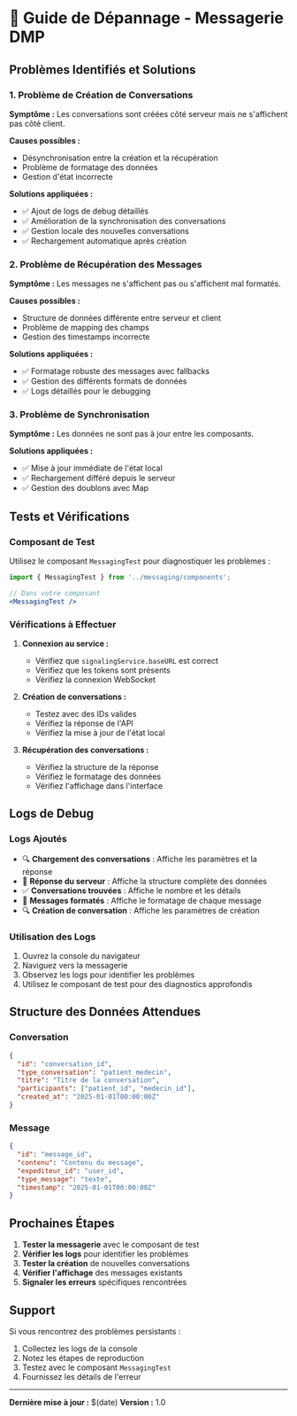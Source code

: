 # 🔧 Guide de Dépannage - Messagerie DMP

## Problèmes Identifiés et Solutions

### 1. Problème de Création de Conversations

**Symptôme :** Les conversations sont créées côté serveur mais ne s'affichent pas côté client.

**Causes possibles :**
- Désynchronisation entre la création et la récupération
- Problème de formatage des données
- Gestion d'état incorrecte

**Solutions appliquées :**
- ✅ Ajout de logs de debug détaillés
- ✅ Amélioration de la synchronisation des conversations
- ✅ Gestion locale des nouvelles conversations
- ✅ Rechargement automatique après création

### 2. Problème de Récupération des Messages

**Symptôme :** Les messages ne s'affichent pas ou s'affichent mal formatés.

**Causes possibles :**
- Structure de données différente entre serveur et client
- Problème de mapping des champs
- Gestion des timestamps incorrecte

**Solutions appliquées :**
- ✅ Formatage robuste des messages avec fallbacks
- ✅ Gestion des différents formats de données
- ✅ Logs détaillés pour le debugging

### 3. Problème de Synchronisation

**Symptôme :** Les données ne sont pas à jour entre les composants.

**Solutions appliquées :**
- ✅ Mise à jour immédiate de l'état local
- ✅ Rechargement différé depuis le serveur
- ✅ Gestion des doublons avec Map

## Tests et Vérifications

### Composant de Test

Utilisez le composant `MessagingTest` pour diagnostiquer les problèmes :

```jsx
import { MessagingTest } from '../messaging/components';

// Dans votre composant
<MessagingTest />
```

### Vérifications à Effectuer

1. **Connexion au service :**
   - Vérifiez que `signalingService.baseURL` est correct
   - Vérifiez que les tokens sont présents
   - Vérifiez la connexion WebSocket

2. **Création de conversations :**
   - Testez avec des IDs valides
   - Vérifiez la réponse de l'API
   - Vérifiez la mise à jour de l'état local

3. **Récupération des conversations :**
   - Vérifiez la structure de la réponse
   - Vérifiez le formatage des données
   - Vérifiez l'affichage dans l'interface

## Logs de Debug

### Logs Ajoutés

- 🔍 **Chargement des conversations** : Affiche les paramètres et la réponse
- 📨 **Réponse du serveur** : Affiche la structure complète des données
- ✅ **Conversations trouvées** : Affiche le nombre et les détails
- 📝 **Messages formatés** : Affiche le formatage de chaque message
- 🔍 **Création de conversation** : Affiche les paramètres de création

### Utilisation des Logs

1. Ouvrez la console du navigateur
2. Naviguez vers la messagerie
3. Observez les logs pour identifier les problèmes
4. Utilisez le composant de test pour des diagnostics approfondis

## Structure des Données Attendues

### Conversation
```json
{
  "id": "conversation_id",
  "type_conversation": "patient_medecin",
  "titre": "Titre de la conversation",
  "participants": ["patient_id", "medecin_id"],
  "created_at": "2025-01-01T00:00:00Z"
}
```

### Message
```json
{
  "id": "message_id",
  "contenu": "Contenu du message",
  "expediteur_id": "user_id",
  "type_message": "texte",
  "timestamp": "2025-01-01T00:00:00Z"
}
```

## Prochaines Étapes

1. **Tester la messagerie** avec le composant de test
2. **Vérifier les logs** pour identifier les problèmes
3. **Tester la création** de nouvelles conversations
4. **Vérifier l'affichage** des messages existants
5. **Signaler les erreurs** spécifiques rencontrées

## Support

Si vous rencontrez des problèmes persistants :

1. Collectez les logs de la console
2. Notez les étapes de reproduction
3. Testez avec le composant `MessagingTest`
4. Fournissez les détails de l'erreur

---

**Dernière mise à jour :** $(date)
**Version :** 1.0

